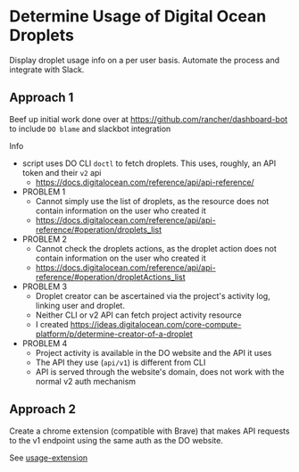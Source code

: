 # Determine Usage of Digital Ocean Droplets

Display droplet usage info on a per user basis. Automate the process and integrate with Slack.


## Approach 1
Beef up initial work done over at https://github.com/rancher/dashboard-bot to include `DO blame` and slackbot integration

Info
- script uses DO CLI `doctl` to fetch droplets. This uses, roughly, an API token and their `v2` api
  - https://docs.digitalocean.com/reference/api/api-reference/
- PROBLEM 1
  - Cannot simply use the list of droplets, as the resource does not contain information on the user who created it
  - https://docs.digitalocean.com/reference/api/api-reference/#operation/droplets_list
- PROBLEM 2
  - Cannot check the droplets actions, as the droplet action does not contain information on the user who created it
  - https://docs.digitalocean.com/reference/api/api-reference/#operation/dropletActions_list
- PROBLEM 3
  - Droplet creator can be ascertained via the project's activity log, linking user and droplet.
  - Neither CLI or v2 API can fetch project activity resource
  - I created https://ideas.digitalocean.com/core-compute-platform/p/determine-creator-of-a-droplet
- PROBLEM 4
  - Project activity is available in the DO website and the API it uses
  - The API they use (`api/v1`) is different from CLI 
  - API is served through the website's domain, does not work with the normal v2 auth mechanism

## Approach 2
Create a chrome extension (compatible with Brave) that makes API requests to the v1 endpoint using the same auth as the DO website.

See [usage-extension](usage-extension/hackweek21.md)
